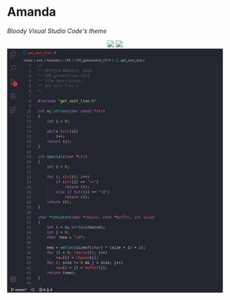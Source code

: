 # Amanda
*Bloody Visual Studio Code's theme*

<div align="center">
  <img src="https://img.shields.io/badge/Release-V1.0.0-success?style=for-the-badge&logo=github">
  <img src="https://vsmarketplacebadge.apphb.com/downloads-short/ISSOU.amanda.svg?style=for-the-badge&logo=docusign&logoColor=white&colorA=2b303b&colorB=96E072">
    <img src="https://github.com/Neotoxic-off/Amanda/raw/master/images/theme.png">
<div/>
